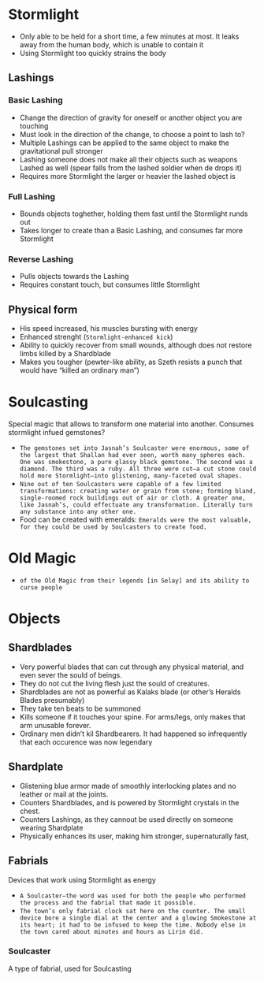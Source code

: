 # Stormlight
- Only able to be held for a short time, a few minutes at most. It leaks away from the human body, which is unable to contain it
- Using Stormlight too quickly strains the body

## Lashings
### Basic Lashing
- Change the direction of gravity for oneself or another object you are touching
- Must look in the direction of the change, to choose a point to lash to?
- Multiple Lashings can be applied to the same object to make the gravitational pull stronger
- Lashing someone does not make all their objects such as weapons Lashed as well (spear falls from the lashed soldier when de drops it)
- Requires more Stormlight the larger or heavier the lashed object is

### Full Lashing
- Bounds objects toghether, holding them fast until the Stormlight runds out
- Takes longer to create than a Basic Lashing, and consumes far more Stormlight

### Reverse Lashing
- Pulls objects towards the Lashing
- Requires constant touch, but consumes little Stormlight

## Physical form
- His speed increased, his muscles bursting with energy
- Enhanced strenght (`Stormlight-enhanced kick`)
- Ability to quickly recover from small wounds, although does not restore limbs killed by a Shardblade
- Makes you tougher (pewter-like ability, as Szeth resists a punch that would have “killed an ordinary man”)

# Soulcasting
Special magic that allows to transform one material into another. Consumes stormlight infued gemstones?

- `The gemstones set into Jasnah’s Soulcaster were enormous, some of the largest that Shallan had ever seen, worth many spheres each. One was smokestone, a pure glassy black gemstone. The second was a diamond. The third was a ruby. All three were cut—a cut stone could hold more Stormlight—into glistening, many-faceted oval shapes.`
- `Nine out of ten Soulcasters were capable of a few limited transformations: creating water or grain from stone; forming bland, single-roomed rock buildings out of air or cloth. A greater one, like Jasnah’s, could effectuate any transformation. Literally turn any substance into any other one.`
- Food can be created with emeralds: `Emeralds were the most valuable, for they could be used by Soulcasters to create food.`

# Old Magic
- `of the Old Magic from their legends [in Selay] and its ability to curse people`

# Objects

## Shardblades 
- Very powerful blades that can cut through any physical material, and even sever the sould of beings.
- They do not cut the living flesh just the sould of creatures. 
- Shardblades are not as powerful as Kalaks blade (or other’s Heralds Blades presumably)
- They take ten beats to be summoned
- Kills someone if it touches your spine. For arms/legs, only makes that arm unusable forever.
- Ordinary men didn’t kil Shardbearers. It had happened so infrequently that each occurence was now legendary

## Shardplate
- Glistening blue armor made of smoothly interlocking plates and no leather or mail at the joints. 
- Counters Shardblades, and is powered by Stormlight crystals in the chest.
- Counters Lashings, as they cannout be used directly on someone wearing Shardplate
- Physically enhances its user, making him stronger, supernaturally fast, 

## Fabrials
Devices that work using Stormlight as energy
- `A Soulcaster—the word was used for both the people who performed the process and the fabrial that made it possible.`
- `The town’s only fabrial clock sat here on the counter. The small device bore a single dial at the center and a glowing Smokestone at its heart; it had to be infused to keep the time. Nobody else in the town cared about minutes and hours as Lirin did.`

### Soulcaster
A type of fabrial, used for Soulcasting
